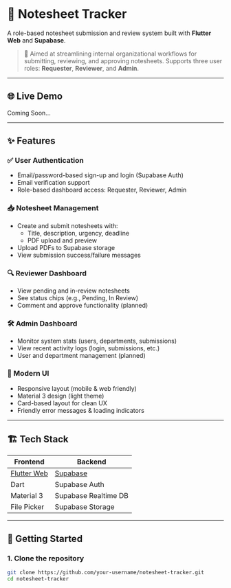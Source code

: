 # 📄 Notesheet Tracker

A role-based notesheet submission and review system built with **Flutter Web** and **Supabase**.

> 🚀 Aimed at streamlining internal organizational workflows for submitting, reviewing, and approving notesheets. Supports three user roles: **Requester**, **Reviewer**, and **Admin**.

---

## 🌐 Live Demo
Coming Soon…

---

## ✨ Features

### ✅ User Authentication
- Email/password-based sign-up and login (Supabase Auth)
- Email verification support
- Role-based dashboard access: Requester, Reviewer, Admin

### 📥 Notesheet Management
- Create and submit notesheets with:
  - Title, description, urgency, deadline
  - PDF upload and preview
- Upload PDFs to Supabase storage
- View submission success/failure messages

### 🔍 Reviewer Dashboard
- View pending and in-review notesheets
- See status chips (e.g., Pending, In Review)
- Comment and approve functionality (planned)

### 🛠 Admin Dashboard
- Monitor system stats (users, departments, submissions)
- View recent activity logs (login, submissions, etc.)
- User and department management (planned)

### 🎨 Modern UI
- Responsive layout (mobile & web friendly)
- Material 3 design (light theme)
- Card-based layout for clean UX
- Friendly error messages & loading indicators

---

## 🏗 Tech Stack

| Frontend | Backend |
|----------|---------|
| [Flutter Web](https://flutter.dev) | [Supabase](https://supabase.com) |
| Dart | Supabase Auth |
| Material 3 | Supabase Realtime DB |
| File Picker | Supabase Storage |

---

## 🚀 Getting Started

### 1. Clone the repository
```bash
git clone https://github.com/your-username/notesheet-tracker.git
cd notesheet-tracker
